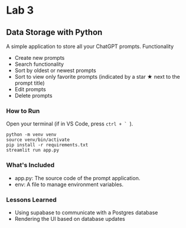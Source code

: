 # Lab 3
## Data Storage with Python

A simple application to store all your ChatGPT prompts. 
Functionality
- Create new prompts
- Search functionality
- Sort by oldest or newest prompts
- Sort to view only favorite prompts (indicated by a star ★ next to the prompt title)
- Edit prompts
- Delete prompts 


### How to Run
Open your terminal (if in VS Code, press ```ctrl + ` ```).

```
python -m venv venv
source venv/bin/activate
pip install -r requirements.txt
streamlit run app.py
```

### What's Included
- app.py: The source code of the prompt application.
- env: A file to manage environment variables.

### Lessons Learned
- Using supabase to communicate with a Postgres database
- Rendering the UI based on database updates
